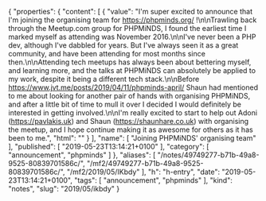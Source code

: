 {
  "properties": {
    "content": [
      {
        "value": "I'm super excited to announce that I'm joining the organising team for https://phpminds.org/ !\n\nTrawling back through the Meetup.com group for PHPMiNDS, I found the earliest time I marked myself as attending was November 2016.\n\nI've never been a PHP dev, although I've dabbled for years. But I've always seen it as a great community, and have been attending for most months since then.\n\nAttending tech meetups has always been about bettering myself, and learning more, and the talks at PHPMiNDS can absolutely be applied to my work, despite it being a different tech stack.\n\nBefore https://www.jvt.me/posts/2019/04/11/phpminds-april/ Shaun had mentioned to me about looking for another pair of hands with organising PHPMiNDS, and after a little bit of time to mull it over I decided I would definitely be interested in getting involved.\n\nI'm really excited to start to help out Adoni (https://pavlakis.uk) and Shaun (https://shaunhare.co.uk) with organising the meetup, and I hope continue making it as awesome for others as it has been to me.",
        "html": ""
      }
    ],
    "name": [
      "Joining PHPMiNDS' organising team"
    ],
    "published": [
      "2019-05-23T13:14:21+0100"
    ],
    "category": [
      "announcement",
      "phpminds"
    ]
  },
  "aliases": [
    "/notes/49749277-b71b-49a8-9525-80839701586c/",
    "/mf2/49749277-b71b-49a8-9525-80839701586c/",
    "/mf2/2019/05/IKbdy"
  ],
  "h": "h-entry",
  "date": "2019-05-23T13:14:21+0100",
  "tags": [
    "announcement",
    "phpminds"
  ],
  "kind": "notes",
  "slug": "2019/05/ikbdy"
}
